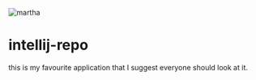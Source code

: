 ![martha](https://github.com/alemtutor/intellij-repo/assets/103074009/656a953e-5561-468a-b281-b351219a3eb4)
# intellij-repo
this is my favourite application that I suggest everyone should look at it.
